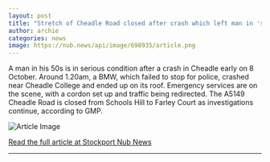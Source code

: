 ```yaml
---
layout: post
title: "Stretch of Cheadle Road closed after crash which left man in 'serious' condition"
author: archie
categories: news
image: https://nub.news/api/image/698935/article.png
---
```

A man in his 50s is in serious condition after a crash in Cheadle early on 8 October. Around 1.20am, a BMW, which failed to stop for police, crashed near Cheadle College and ended up on its roof. Emergency services are on the scene, with a cordon set up and traffic being redirected. The A5149 Cheadle Road is closed from Schools Hill to Farley Court as investigations continue, according to GMP.

![Article Image](https://nub.news/api/image/698935/article.png)

[Read the full article at Stockport Nub News](https://stockport.nub.news/news/local-news/stretch-of-cheadle-road-closed-after-crash-which-left-man-in-serious-condition-274604)

---
